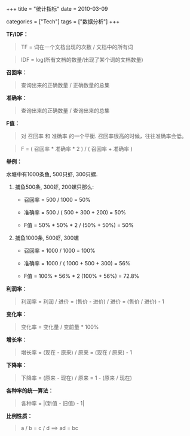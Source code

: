+++
title = "统计指标"
date = 2010-03-09

categories = ["Tech"]
tags = ["数据分析"]
+++

__TF/IDF：__

>TF = 词在一个文档出现的次数 / 文档中的所有词

>IDF = log(所有文档的数量/出现了某个词的文档数量)


__召回率：__

>查询出来的正确数量 / 正确数量的总集

__准确率：__

>查询出来的正确数量 / 查询出来的总集

__F值：__

>对 召回率 和 准确率 的一个平衡. 召回率很高的时候，往往准确率会低。

>F = ( 召回率 * 准确率 * 2 ) / ( 召回率 + 准确率 )


__举例：__

水塘中有1000条鱼, 500只虾, 300只螺.

1. 捕鱼500条, 300虾, 200螺只那么:

    - 召回率 = 500 / 1000 = 50%

    - 准确率 = 500 / ( 500 + 300 + 200) = 50%

    - F值      = 50% * 50% * 2 / (50% + 50%) =  50%

2. 捕鱼1000条, 500虾, 300螺

    - 召回率 = 1000 / 1000 = 100%

    - 准确率 = 1000 / ( 1000 + 500 + 300) = 56%

    - F值      =  100% * 56% * 2 (100% + 56%) = 72.8% 


__利润率：__

>利润率 = 利润 / 进价 = (售价 - 进价) / 进价 = (售价 / 进价) - 1

__变化率：__
>变化率 = 变化量 / 变前量 * 100%

__增长率：__
>增长率 = (现在 - 原来) / 原来 = (现在 / 原来) - 1

__下降率：__
>下降率 = (原来 - 现在) / 原来  = 1 - (原来 / 现在)

__各种率的统一算法：__
>各种率 = |(新值 - 旧值) - 1|

__比例性质：__
>a / b = c / d  ==> ad = bc
